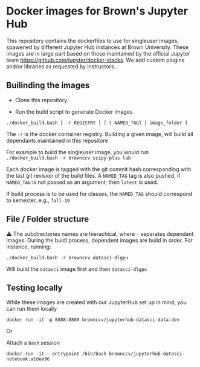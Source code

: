 # Docker images for Brown's Jupyter Hub


This repository contains the dockerfiles to use for singleuser images, spawened by different Jupyter Hub instances at Brown University. These images are in large part based on those maintained by the official Jupyter team https://github.com/jupyter/docker-stacks. We add custom plugins and/or libraries as requested by instructors.

## Builinding the images

* Clone this repository.


* Run the build script to generate Docker images.
```
./docker_build.bash [ -r REGISTRY ] [-t NAMED_TAG] [ image_folder ]
```

The `-r` is the docker container registry. Building a given image, will build all dependants maintained in this repositore

For example to build the singleuser image, you would run 
`./docker_build.bash -r brownccv scipy-plus-lab`

Each docker image is tagged with the git commit hash corresponding with the last git revision of the build files. A `NAMED_TAG` tag is also pushed, if `NAMED_TAG` is not passed as an argument, then `latest` is used. 

If build process is to be used for classes, the `NAMED_TAG` should correspond to semester, e.g., `fall-19`


## File / Folder structure

:warning: The subdirectories names are hierachical, where `-` separates dependant images. During the buidl process, dependent images are build in order. For instance, running:

`./docker_build.bash -r brownccv datasci-dlgpu`

Will build the `datasci` image first and then `datasci-dlgpu`


## Testing locally

While these images are created with our JupyterHub set up in mind, you can run them locally 

```
docker run -it -p 8888:8888 brownccv/jupyterhub-datasci-data:dev
```


Or 

Attach a `bash` session 

```
docker run -it --entrypoint /bin/bash brownccv/jupyterhub-datasci-notebook:a1dee96
```
